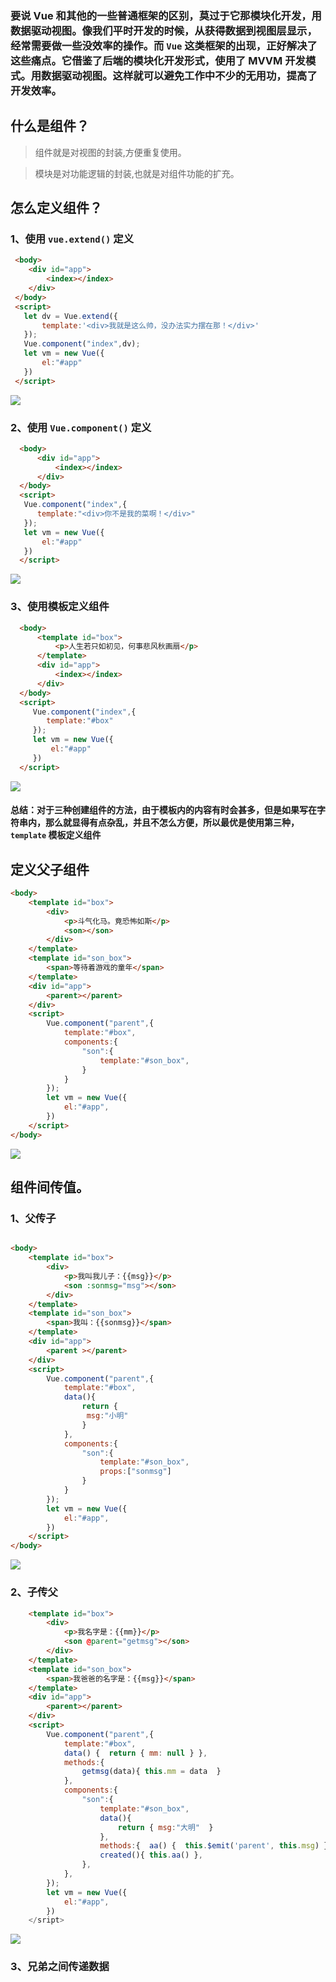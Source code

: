 
### 要说 Vue 和其他的一些普通框架的区别，莫过于它那模块化开发，用数据驱动视图。像我们平时开发的时候，从获得数据到视图层显示，经常需要做一些没效率的操作。而 `Vue` 这类框架的出现，正好解决了这些痛点。它借鉴了后端的模块化开发形式，使用了 MVVM 开发模式。用数据驱动视图。这样就可以避免工作中不少的无用功，提高了开发效率。


## 什么是组件？

> 组件就是对视图的封装,方便重复使用。

> 模块是对功能逻辑的封装,也就是对组件功能的扩充。


## 怎么定义组件？


### 1、使用 `vue.extend()` 定义

  ```html
   <body>
      <div id="app">
          <index></index>
      </div>
   </body>
   <script>
     let dv = Vue.extend({
         template:'<div>我就是这么帅，没办法实力摆在那！</div>'
     });
     Vue.component("index",dv);
     let vm = new Vue({
         el:"#app"
     })
   </script>
  ```

![](https://i.imgur.com/0m6hRHn.png)


### 2、使用 `Vue.component()` 定义


```html
  <body>
      <div id="app">
          <index></index>
      </div>
  </body>
  <script>
   Vue.component("index",{
      template:"<div>你不是我的菜啊！</div>"
   });
   let vm = new Vue({
       el:"#app"
   })
  </script>
```

![](https://i.imgur.com/E2wvMnE.png)

### 3、使用模板定义组件

```html
  <body>
      <template id="box">
          <p>人生若只如初见，何事悲风秋画扇</p>
      </template>
      <div id="app">
          <index></index>
      </div>
  </body>
  <script>
     Vue.component("index",{
        template:"#box"
     });
     let vm = new Vue({
         el:"#app"
     })
  </script>
```
![](https://i.imgur.com/JBddUoR.png)

#### 总结：对于三种创建组件的方法，由于模板内的内容有时会甚多，但是如果写在字符串内，那么就显得有点杂乱，并且不怎么方便，所以最优是使用第三种，`template` 模板定义组件


## 定义父子组件

```html
<body>
    <template id="box">
        <div>
            <p>斗气化马。竟恐怖如斯</p>
            <son></son>
        </div>
    </template>
    <template id="son_box">
        <span>等待着游戏的童年</span>
    </template>
    <div id="app">
        <parent></parent>
    </div>
    <script>
        Vue.component("parent",{
            template:"#box",
            components:{
                "son":{
                    template:"#son_box",
                }
            }
        });
        let vm = new Vue({
            el:"#app",
        })
    </script>
</body>
```

![](https://i.imgur.com/0ws28Ej.png)

## 组件间传值。

### 1、父传子

```html

<body>
    <template id="box">
        <div>
            <p>我叫我儿子：{{msg}}</p>
            <son :sonmsg="msg"></son>
        </div>
    </template>
    <template id="son_box">
        <span>我叫：{{sonmsg}}</span>
    </template>
    <div id="app">
        <parent ></parent>
    </div>
    <script>
        Vue.component("parent",{
            template:"#box",
            data(){
                return {
                 msg:"小明"
                }
            },
            components:{
                "son":{
                    template:"#son_box",
                    props:["sonmsg"]
                }
            }
        });
        let vm = new Vue({
            el:"#app",
        })
    </script>
</body>

```

![](https://i.imgur.com/7elulTl.png)

### 2、子传父

```html
    <template id="box">
        <div>
            <p>我名字是：{{mm}}</p>
            <son @parent="getmsg"></son>
        </div>
    </template>
    <template id="son_box">
        <span>我爸爸的名字是：{{msg}}</span>
    </template>
    <div id="app">
        <parent></parent>
    </div>
    <script>
        Vue.component("parent",{
            template:"#box",
            data() {  return { mm: null } },
            methods:{
                getmsg(data){ this.mm = data  }
            },
            components:{
                "son":{
                    template:"#son_box",
                    data(){
                        return { msg:"大明"  }
                    },
                    methods:{  aa() {  this.$emit('parent', this.msg) },  },
                    created(){ this.aa() },
                },
            },
        });
        let vm = new Vue({
            el:"#app",
        })
    </sript>
```

![](https://i.imgur.com/VEmzRYm.png)

### 3、兄弟之间传递数据